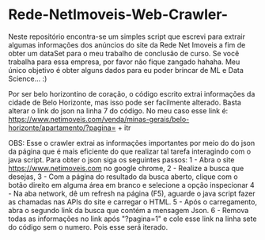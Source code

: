 # Rede-NetImoveis-Web-Crawler-
Neste repositório encontra-se um simples script que escrevi para extrair algumas informações dos anúncios do site da Rede Net Imoveis a fim de obter um dataSet para o meu trabalho de conclusão de curso. Se você trabalha para essa empresa, por favor não fique zangado hahaha. Meu único objetivo é obter alguns dados para eu poder brincar de ML e Data Science... :) 

Por ser belo horizontino de coração, o código escrito extrai informações da cidade de Belo Horizonte, mas isso pode ser facilmente alterado. Basta alterar o link do json na linha 7 do código. No meu caso esse link é: https://www.netimoveis.com/venda/minas-gerais/belo-horizonte/apartamento/?pagina= + itr 

OBS: Esse o crawler extrai as informações importantes por meio do do json da página que é mais eficiente do que realizar tal tarefa interagindo com o java script. Para obter o json siga os seguintes passos: 
  1 - Abra o site https://www.netimoveis.com no google chrome,
  2 - Realize a busca que desejas,
  3 - Com a página do resultado da busca aberto, clique com o botão direito em alguma área em branco e selecione a opção inspecionar
  4 - Na aba network, dê um refresh na página (F5), aguarde o java script fazer as chamadas nas APIs do site e carregar o HTML. 
  5 - Após o carregamento, abra o segundo link da busca que contém a mensagem Json. 
  6 - Remova todas as informações no link após "?pagina=1" e cole esse link na linha sete do código sem o numero. Pois esse será iterado. 
